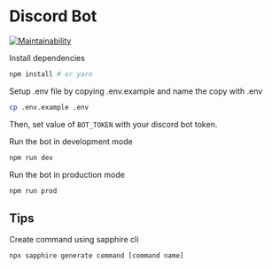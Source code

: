 # Discord Bot

[![Maintainability](https://api.codeclimate.com/v1/badges/60d8bd8be6d800426995/maintainability)](https://codeclimate.com/github/SimpleRPG/discord-bot/maintainability)

Install dependencies

```bash
npm install # or yarn
```

Setup .env file by copying .env.example and name the copy with .env

```bash
cp .env.example .env
```

Then, set value of `BOT_TOKEN` with your discord bot token.

Run the bot in development mode

```bash
npm run dev
```

Run the bot in production mode

```bash
npm run prod
```

## Tips

Create command using sapphire cli

```bash
npx sapphire generate command [command name]
```
